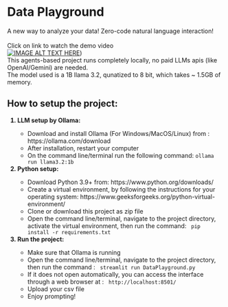 # Data Playground
A new way to analyze your data! Zero-code natural language interaction! <Br> 
<Br> Click on link to watch the demo video <Br>
[![IMAGE ALT TEXT HERE](https://img.youtube.com/vi/8_GjBYK_6tM/0.jpg)](https://www.youtube.com/watch?v=8_GjBYK_6tM)) <Br>
This agents-based project runs completely locally, no paid LLMs apis (like OpenAI/Gemini) are needed. <Br>
The model used is a 1B llama 3.2, qunatized to 8 bit, which takes ~ 1.5GB of memory. <Br>

## How to setup the project:
<ol>
  <b>
    <li>
      LLM setup by Ollama:
    </li>
  </b>
  
  <ul>
    <li>
      Download and install Ollama (For Windows/MacOS/Linux) from : https://ollama.com/download
    </li>
    <li>
      After installation, restart your computer
    </li>
    <li>
      On the command line/terminal run the following command: <code>ollama run llama3.2:1b </code>
    </li>
  </ul>

  <b>
    <li>
      Python setup:
    </li>
  </b>

  <ul>
    <li>
      Download Python 3.9+ from: https://www.python.org/downloads/
    </li>
    <li>
      Create a virtual environment, by following the instructions for your operating system: https://www.geeksforgeeks.org/python-virtual-environment/
    </li>
    <li>
      Clone or download this project as zip file
    </li>
    <li>
      Open the command line/terminal, navigate to the project directory, activate the virtual environment, then run the command: <code> pip install -r requirements.txt </code>
    </li>
  </ul>

  <b>
    <li>
      Run the project:
    </li>
  </b>

  <ul>
    <li>
      Make sure that Ollama is running
    </li>
    <li>
      Open the command line/terminal, navigate to the project directory, then run the command : <code> streamlit run DataPlayground.py </code>
    </li>
    <li>
      If it does not open automatically, you can access the interface through a web browser at : <code> http://localhost:8501/ </code>
    </li>
    <li>
      Upload your csv file
    </li>
    <li>
      Enjoy prompting!
    </li>
  </ul>
  
</ol>

